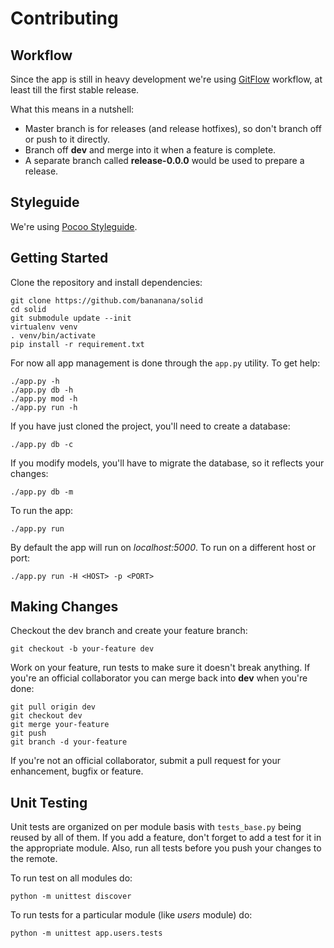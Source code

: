 # Contributing

## Workflow

Since the app is still in heavy development we're using [GitFlow](https://www.atlassian.com/git/tutorials/comparing-workflows/gitflow-workflow) workflow, at least till the first stable release.

What this means in a nutshell:

* Master branch is for releases (and release hotfixes), so don't branch off or push to it directly.
* Branch off **dev** and merge into it when a feature is complete.
* A separate branch called **release-0.0.0** would be used to prepare a release.

## Styleguide

We're using [Pocoo Styleguide](http://flask.pocoo.org/docs/0.10/styleguide/).

## Getting Started 

Clone the repository and install dependencies:

    git clone https://github.com/bananana/solid
    cd solid
    git submodule update --init
    virtualenv venv
    . venv/bin/activate
    pip install -r requirement.txt

For now all app management is done through the `app.py` utility. To get help:

    ./app.py -h
    ./app.py db -h
    ./app.py mod -h
    ./app.py run -h

If you have just cloned the project, you'll need to create a database:

    ./app.py db -c

If you modify models, you'll have to migrate the database, so it reflects your changes:

    ./app.py db -m

To run the app:

    ./app.py run

By default the app will run on *localhost:5000*. To run on a different host or port:

    ./app.py run -H <HOST> -p <PORT>

## Making Changes 

Checkout the dev branch and create your feature branch:

    git checkout -b your-feature dev

Work on your feature, run tests to make sure it doesn't break anything. If you're an official collaborator you can merge back into **dev** when you're done:

    git pull origin dev
    git checkout dev
    git merge your-feature
    git push
    git branch -d your-feature

If you're not an official collaborator, submit a pull request for your enhancement, bugfix or feature.

## Unit Testing

Unit tests are organized on per module basis with `tests_base.py` being reused by all of them. If you add a feature, don't forget to add a test for it in the appropriate module. Also, run all tests before you push your changes to the remote. 

To run test on all modules do:

    python -m unittest discover

To run tests for a particular module (like *users* module) do:

    python -m unittest app.users.tests
